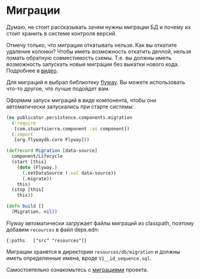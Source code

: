# Миграции

Думаю, не стоит рассказывать зачем нужны миграции БД и почему их стоит хранить в системе контроля версий.

Отмечу только, что миграции откатывать нельзя. Как вы откатите удаление колонки?
Чтобы иметь возможность откатить деплой, нельзя ломать обратную совместимость схемы.
Т.е. вы должны иметь возможность запускать новые миграции без выкатки нового кода.
Подробнее в [видео](https://youtu.be/WPCz_U7D8PI?t=3638).

Для миграций я выбрал библиотеку [flyway](https://flywaydb.org/).
Вы можете использовать что-то другое, что лучше подойдет вам.

Оформим запуск миграций в виде компонента, чтобы они автоматически запускались при старте системы:

```clojure
(ns publicator.persistence.components.migration
  (:require
   [com.stuartsierra.component :as component])
  (:import
   [org.flywaydb.core Flyway]))

(defrecord Migration [data-source]
  component/Lifecycle
  (start [this]
    (doto (Flyway.)
      (.setDataSource (:val data-source))
      (.migrate))
    this)
  (stop [this]
    this))

(defn build []
  (Migration. nil))
```

Flyway автоматически загружает файлы миграций из classpath, поэтому добавим `recources` в файл deps.edn:

```edn
{:paths   ["src" "resources"]}
```

Миграции хранятся в директории `resources/db/migration` и должны иметь определенные имена,
вроде `V1__id_sequence.sql`.

Самостоятельно ознакомьтесь с
[миграциями](https://github.com/darkleaf/publicator/tree/master/persistence/resources/db/migration)
проекта.
